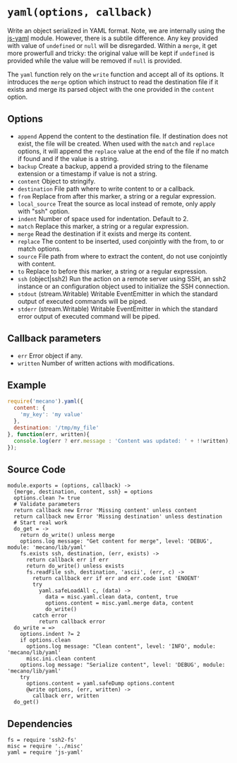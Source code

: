 # `yaml(options, callback)`

Write an object serialized in YAML format. Note, we are internally using the [js-yaml] module.
However, there is a subtile difference. Any key provided with value of
`undefined` or `null` will be disregarded. Within a `merge`, it get more
prowerfull and tricky: the original value will be kept if `undefined` is
provided while the value will be removed if `null` is provided.

The `yaml` function rely on the `write` function and accept all of its
options. It introduces the `merge` option which instruct to read the
destination file if it exists and merge its parsed object with the one
provided in the `content` option.

## Options

*   `append`
    Append the content to the destination file. If destination does not exist,
    the file will be created. When used with the `match` and `replace` options,
    it will append the `replace` value at the end of the file if no match if
    found and if the value is a string.
*   `backup`
    Create a backup, append a provided string to the filename extension or a
    timestamp if value is not a string.
*   `content`
    Object to stringify.
*   `destination`
    File path where to write content to or a callback.
*   `from`
    Replace from after this marker, a string or a regular expression.
*   `local_source`
    Treat the source as local instead of remote, only apply with "ssh"
    option.
*   `indent`
    Number of space used for indentation. Default to 2.
*   `match`
    Replace this marker, a string or a regular expression.
*   `merge`
    Read the destination if it exists and merge its content.
*   `replace`
    The content to be inserted, used conjointly with the from, to or match
    options.
*   `source`
    File path from where to extract the content, do not use conjointly with
    content.
*   `to`
    Replace to before this marker, a string or a regular expression.
*   `ssh` (object|ssh2)
    Run the action on a remote server using SSH, an ssh2 instance or an
    configuration object used to initialize the SSH connection.
*   `stdout` (stream.Writable)
    Writable EventEmitter in which the standard output of executed commands will
    be piped.
*   `stderr` (stream.Writable)
    Writable EventEmitter in which the standard error output of executed command
    will be piped.

## Callback parameters

*   `err`
    Error object if any.
*   `written`
    Number of written actions with modifications.

## Example

```js
require('mecano').yaml({
  content: {
    'my_key': 'my value'
  },
  destination: '/tmp/my_file'
}, function(err, written){
  console.log(err ? err.message : 'Content was updated: ' + !!written);
});
```

## Source Code

    module.exports = (options, callback) ->
      {merge, destination, content, ssh} = options
      options.clean ?= true
      # Validate parameters
      return callback new Error 'Missing content' unless content
      return callback new Error 'Missing destination' unless destination
      # Start real work
      do_get = ->
        return do_write() unless merge
        options.log message: "Get content for merge", level: 'DEBUG', module: 'mecano/lib/yaml'
        fs.exists ssh, destination, (err, exists) ->
          return callback err if err
          return do_write() unless exists
          fs.readFile ssh, destination, 'ascii', (err, c) ->
            return callback err if err and err.code isnt 'ENOENT'
            try
              yaml.safeLoadAll c, (data) ->
                data = misc.yaml.clean data, content, true
                options.content = misc.yaml.merge data, content
                do_write()
            catch error
              return callback error
      do_write = =>
        options.indent ?= 2
        if options.clean
          options.log message: "Clean content", level: 'INFO', module: 'mecano/lib/yaml'
          misc.ini.clean content
        options.log message: "Serialize content", level: 'DEBUG', module: 'mecano/lib/yaml'
        try
          options.content = yaml.safeDump options.content
          @write options, (err, written) ->
            callback err, written
      do_get()

## Dependencies

    fs = require 'ssh2-fs'
    misc = require '../misc'
    yaml = require 'js-yaml'

[js-yaml]: https://github.com/nodeca/js-yaml
